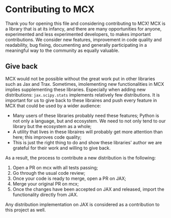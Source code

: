 # Contributing to MCX

Thank you for opening this file and considering contributing to MCX! MCX is a library that is at its infancy, and there are many opportunities for anyone, experimented and less experimented developers, to makes important contributions. We consider new features, improvement in code quality and readability, bug fixing, documenting and generally participating in a meaningful way to the community as equally valuable.

## Give back

MCX would not be possible without the great work put in other libraries such as Jax and Trax. Sometimes, imolementing new functionalities in MCX implies supplementing these libraries. Especially when adding new distributions: `jax.scipy.stats` implements relatively few distributions. It is important for us to give back to these libraires and push every feature in MCX that could be used by a wider audience:

- Many users of these libraries probably need these features; Python is not only a language, but and ecosystem. We need to not only tend to our library but the ecosystem as a whole;
- A utility that lives in these libraires will probably get more attention than here; this improves code quality;
- This is just the right thing to do and show these libraries' author we are grateful for their work and willing to give back.

As a result, the process to contribute a new distribution is the following:

1. Open a PR on mcx with all tests passing;
2. Go through the usual code review;
3. Once your code is ready to merge, open a PR on JAX;
4. Merge your original PR on mcx;
5. Once the changes have been accepted on JAX and released, import the functionality directly from JAX.

Any distribution implementation on JAX is considered as a contribution to this project as well.
